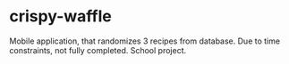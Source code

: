 # crispy-waffle
Mobile application, that randomizes 3 recipes from database. Due to time constraints, not fully completed. School project.
